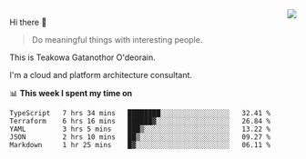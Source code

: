 <img align="right" src="https://github-readme-stats.vercel.app/api?username=Teakowa&show_icons=true&icon_color=2f80ed&text_color=718096&bg_color=ffffff&hide_title=true" />

Hi there 👋

> Do meaningful things with interesting people.

This is Teakowa Gatanothor O'deorain.

I'm a cloud and platform architecture consultant.

📊 **This week I spent my time on**
<!--START_SECTION:waka-->
```text
TypeScript   7 hrs 34 mins   ████████░░░░░░░░░░░░░░░░░   32.41 % 
Terraform    6 hrs 16 mins   ██████▓░░░░░░░░░░░░░░░░░░   26.84 % 
YAML         3 hrs 5 mins    ███▒░░░░░░░░░░░░░░░░░░░░░   13.22 % 
JSON         2 hrs 10 mins   ██▒░░░░░░░░░░░░░░░░░░░░░░   09.27 % 
Markdown     1 hr 25 mins    █▓░░░░░░░░░░░░░░░░░░░░░░░   06.11 % 
```
<!--END_SECTION:waka-->
